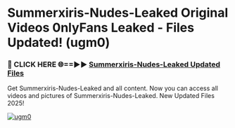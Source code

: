 # Summerxiris-Nudes-Leaked Original Videos 0nlyFans Leaked - Files Updated! (ugm0)

<h3>🔴 CLICK HERE 🌐==►► <a href="https://tinyurl.com/5h6xmrr3" rel="nofollow">Summerxiris-Nudes-Leaked Updated Files</a></h3>

Get Summerxiris-Nudes-Leaked and all content. Now you can access all videos and pictures of Summerxiris-Nudes-Leaked. New Updated Files 2025!

[![ugm0](https://i.imgur.com/KVD873Z.gif)](https://tinyurl.com/5h6xmrr3)
